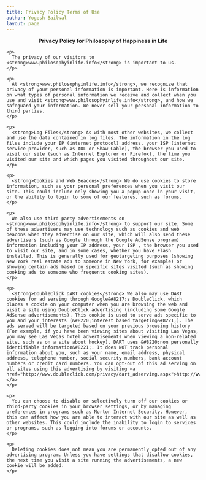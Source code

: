 ```yaml
---
title: Privacy Policy Terms of Use
author: Yogesh Bailwal
layout: page
---
```

<div id="privacy-policy-review">
  <div id="google-privacy-policy">
    <p style="text-align: center;">
      <strong>Privacy Policy for Philosophy of Happiness in Life<br /> </strong>
    </p>
    
    <p>
      The privacy of our visitors to <strong>www.philosophyinlife.info</strong> is important to us.
    </p>
    
    <p>
      At <strong>www.philosophyinlife.info</strong>, we recognize that privacy of your personal information is important. Here is information on what types of personal information we receive and collect when you use and visit <strong>www.philosophyinlife.info</strong>, and how we safeguard your information. We never sell your personal information to third parties.
    </p>
    
    <p>
      <strong>Log Files</strong> As with most other websites, we collect and use the data contained in log files. The information in the log files include your IP (internet protocol) address, your ISP (internet service provider, such as AOL or Shaw Cable), the browser you used to visit our site (such as Internet Explorer or Firefox), the time you visited our site and which pages you visited throughout our site.
    </p>
    
    <p>
      <strong>Cookies and Web Beacons</strong> We do use cookies to store information, such as your personal preferences when you visit our site. This could include only showing you a popup once in your visit, or the ability to login to some of our features, such as forums.
    </p>
    
    <p>
      We also use third party advertisements on <strong>www.philosophyinlife.info</strong> to support our site. Some of these advertisers may use technology such as cookies and web beacons when they advertise on our site, which will also send these advertisers (such as Google through the Google AdSense program) information including your IP address, your ISP , the browser you used to visit our site, and in some cases, whether you have Flash installed. This is generally used for geotargeting purposes (showing New York real estate ads to someone in New York, for example) or showing certain ads based on specific sites visited (such as showing cooking ads to someone who frequents cooking sites).
    </p>
    
    <p>
      <strong>DoubleClick DART cookies</strong> We also may use DART cookies for ad serving through Google&#8217;s DoubleClick, which places a cookie on your computer when you are browsing the web and visit a site using DoubleClick advertising (including some Google AdSense advertisements). This cookie is used to serve ads specific to you and your interests (&#8220;interest based targeting&#8221;). The ads served will be targeted based on your previous browsing history (For example, if you have been viewing sites about visiting Las Vegas, you may see Las Vegas hotel advertisements when viewing a non-related site, such as on a site about hockey). DART uses &#8220;non personally identifiable information&#8221;. It does NOT track personal information about you, such as your name, email address, physical address, telephone number, social security numbers, bank account numbers or credit card numbers. You can opt-out of this ad serving on all sites using this advertising by visiting <a href="http://www.doubleclick.com/privacy/dart_adserving.aspx">http://www.doubleclick.com/privacy/dart_adserving.aspx </a>
    </p>
    
    <p>
      You can choose to disable or selectively turn off our cookies or third-party cookies in your browser settings, or by managing preferences in programs such as Norton Internet Security. However, this can affect how you are able to interact with our site as well as other websites. This could include the inability to login to services or programs, such as logging into forums or accounts.
    </p>
    
    <p>
      Deleting cookies does not mean you are permanently opted out of any advertising program. Unless you have settings that disallow cookies, the next time you visit a site running the advertisements, a new cookie will be added.
    </p>
  </div>
</div>